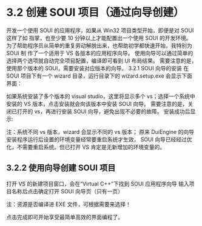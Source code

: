 # 3.2 创建 SOUI 项目（通过向导创建）

开发一个使用 SOUI 的应用程序，如果从 Win32 项目类型开始，即便是对 SOUI 这样了如
指掌，也至少要 10 分钟以上才能配置出一个使用 SOUI 的开发环境。
为了帮助程序员从简单的重复劳动解脱出来，也帮助初学都快速开始，我特别为 SOUI 制
作了一个适用于 VS 各版本的应用程序向导。
使用向导可以通过简单的选择两个选项就自动完全项目配置，编译即可看到 UI 布局结果。
需要注意的是，使用那个版本的 SOUI，需要安装对应版本的向导。
3.2.1 SOUI 向导的安装
在 SOUI 项目下有一个 wizard 目录，运行目录下的 wizard.setup.exe 会显示下面界面：

如果系统安装了多个版本的 visual studio，这里将显示多个 vs；选择一个系统中安装的
VS 版本，点击安装就会向该版本中安装 SOUI 向导。
需要注意的是，关闭已打开的 vs，再进行安装 SOUI 向导，避免出现不必要的故障。
安装成功后显示:

注：系统不同 vs 版本，wizard 会显示不同的 vs 版本；
原来 DuiEngine 的向导安装程序运行后设置的环境变量经常要重启系统才生效，
SOUI 向导已经经过优化，不需要重启系统。但已打开 VS 肯定是无新增加的环境变量的。

## 3.2.2 使用向导创建 SOUI 项目
打开 VS 的新建项目窗口，会在“Virtual C++”下找到 SOUI 应用程序向导
输入项目名称后点击确定打开 SOUI 向导页（只有一页）

注：资源是否编译进 EXE 文件，可根据需要来选择！

点击完成即可开始享受最简单高效的界面编程了。
